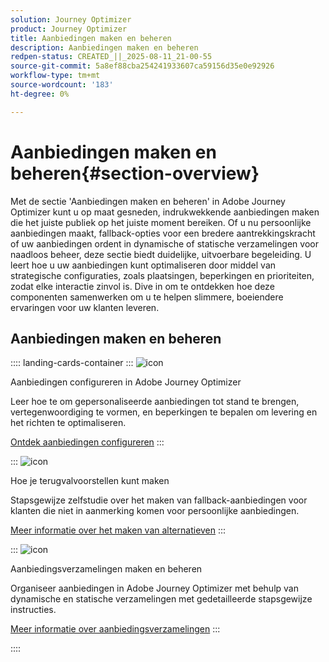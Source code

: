 ```yaml
---
solution: Journey Optimizer
product: Journey Optimizer
title: Aanbiedingen maken en beheren
description: Aanbiedingen maken en beheren
redpen-status: CREATED_||_2025-08-11_21-00-55
source-git-commit: 5a8ef88cba254241933607ca59156d35e0e92926
workflow-type: tm+mt
source-wordcount: '183'
ht-degree: 0%

---
```



# Aanbiedingen maken en beheren{#section-overview}

Met de sectie &#39;Aanbiedingen maken en beheren&#39; in Adobe Journey Optimizer kunt u op maat gesneden, indrukwekkende aanbiedingen maken die het juiste publiek op het juiste moment bereiken. Of u nu persoonlijke aanbiedingen maakt, fallback-opties voor een bredere aantrekkingskracht of uw aanbiedingen ordent in dynamische of statische verzamelingen voor naadloos beheer, deze sectie biedt duidelijke, uitvoerbare begeleiding. U leert hoe u uw aanbiedingen kunt optimaliseren door middel van strategische configuraties, zoals plaatsingen, beperkingen en prioriteiten, zodat elke interactie zinvol is. Dive in om te ontdekken hoe deze componenten samenwerken om u te helpen slimmere, boeiendere ervaringen voor uw klanten leveren.

## Aanbiedingen maken en beheren

:::: landing-cards-container
:::
![icon](https://cdn.experienceleague.adobe.com/icons/gear.svg)

Aanbiedingen configureren in Adobe Journey Optimizer

Leer hoe te om gepersonaliseerde aanbiedingen tot stand te brengen, vertegenwoordiging te vormen, en beperkingen te bepalen om levering en het richten te optimaliseren.

[Ontdek aanbiedingen configureren](configure-offers-landing-page.md)
:::

:::
![icon](https://cdn.experienceleague.adobe.com/icons/circle-play.svg)

Hoe je terugvalvoorstellen kunt maken

Stapsgewijze zelfstudie over het maken van fallback-aanbiedingen voor klanten die niet in aanmerking komen voor persoonlijke aanbiedingen.

[Meer informatie over het maken van alternatieven](../using/offers/offer-library/creating-fallback-offers.md)
:::

:::
![icon](https://cdn.experienceleague.adobe.com/icons/list-check.svg)

Aanbiedingsverzamelingen maken en beheren

Organiseer aanbiedingen in Adobe Journey Optimizer met behulp van dynamische en statische verzamelingen met gedetailleerde stapsgewijze instructies.

[Meer informatie over aanbiedingsverzamelingen](../using/offers/offer-library/creating-collections.md)
:::

::::
